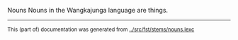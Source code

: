 Nouns
Nouns in the Wangkajunga language are things.







* * *
<small>This (part of) documentation was generated from [../src/fst/stems/nouns.lexc](http://github.com/giellalt/lang-mpj/blob/main/../src/fst/stems/nouns.lexc)</small>